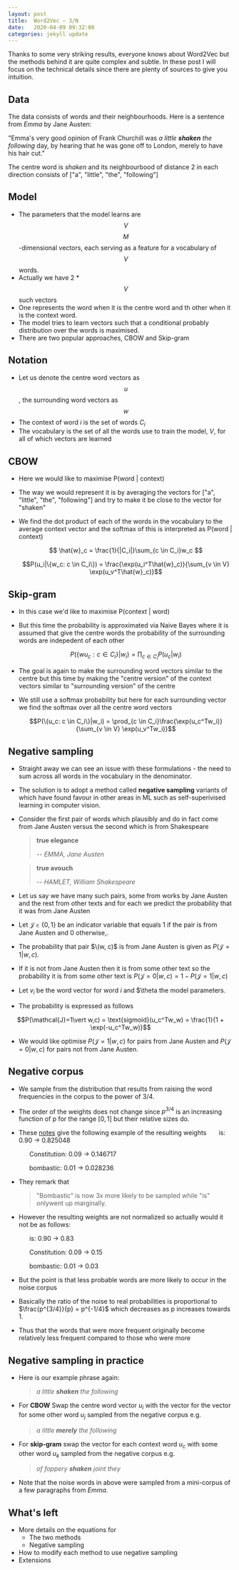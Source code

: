 ```yaml
---
layout: post
title:  Word2Vec — 3/N
date:   2020-04-09 09:32:00
categories: jekyll update
---
```


Thanks to some very striking results, everyone knows about Word2Vec but the methods behind it are quite complex and subtle. In these post I will focus on the technical details since there are plenty of sources to give you intuition. 


## Data
The data consists of words and their neighbourhoods. Here is a sentence from *Emma* by Jane Austen:

"Emma's very good opinion of Frank Churchill was *a little **shaken** the following* day, by hearing that he was gone off to London, merely to have his hair cut."

The centre word is *shaken* and its neighbourbood of distance 2 in each direction consists of ["a", "little", "the", "following"]

## Model
- The parameters that the model learns are $$V$$ $$M$$-dimensional vectors, each serving as a feature for a vocabulary of $$V$$ words.
- Actually we have 2 * $$V$$ such vectors
- One represents the word when it is the centre word and th other when it is the context word. 
- The model tries to learn vectors such that a conditional probably distribution over the words is maximised. 
- There are two popular approaches, CBOW and Skip-gram

## Notation
- Let us denote the centre word vectors as $$u$$, the surrounding word vectors as $$w$$
- The context of word $i$ is the set of words $C_i$
- The vocabulary is the set of all the words use to train the model, $V$, for all of which vectors are learned

## CBOW
- Here we would like to maximise P(word \| context)
- The way we would represent it is by averaging the vectors for ["a", "little", "the", "following"] and try to make it be close to the vector for "shaken"
- We find the dot product of each of the words in the vocabulary to the average context vector and the softmax of this is interpreted as P(word \| context)

    $$ \hat{w}_c = \frac{1}{|C_i|}\sum_{c \in C_i}w_c $$
    
    $$P(u_i|\{w_c: c \in C_i\}) = \frac{\exp(u_i^T\hat{w}_c)}{\sum_{v \in V} \exp(u_v^T\hat{w}_c)}$$

## Skip-gram
- In this case we'd like to maximise P(context \| word)
- But this time the probability is approximated via Naive Bayes where it is assumed that give the centre words the probability of the surrounding words are indepedent of each other

    $$P(\{wu_c: c \in C_i\}|w_i) = \prod_{c \in C_i} P(u_c | w_i)$$ 

- The goal is again to make the surrounding word vectors similar to the centre but this time by making the "centre version" of the context vectors similar to "surrounding version" of the centre
- We still use a softmax probability but here for each surrounding vector we find the softmax over all the centre word vectors

    $$P(\{u_c: c \in C_i\}|w_i) = \prod_{c \in C_i}\frac{\exp(u_c^Tw_i)}{\sum_{v \in V} \exp(u_v^Tw_i)}$$


## Negative sampling
- Straight away we can see an issue with these formulations - the need to sum across all words in the vocabulary in the denominator.
- The solution is to adopt a method called **negative sampling** variants of which have found favour in other areas in ML such as self-superivised learning in computer vision. 
- Consider the first pair of words which plausibly and do in fact come from Jane Austen versus the second which is  from Shakespeare

    > **true elegance** 
    >
    > -- <cite>EMMA, Jane Austen</cite>

    > **true avouch**
    >
    > -- <cite>HAMLET, William Shakespeare</cite>

- Let us say we have many such pairs, some from works by Jane Austen and the rest from other texts and for each we predict the probability that it was from Jane Austen
- Let $\mathcal{J} \in \{0, 1\}$ be an indicator variable that equals 1 if the pair is from Jane Austen and 0 otherwise,.
- The probability that pair $\(w, c)$ is from Jane Austen is given as $P(\mathcal{J}=1\vert w,c)$. 
- If it is not from Jane Austen then it is from some other text so the probability it is from some other text is  $P(\mathcal{J}=0\vert w,c) = 1 - P(\mathcal{J}=1\vert w,c)$
- Let $v_i$ be the word vector for word $i$ and $\theta the model parameters.
- The probability is expressed as follows

$$P(\mathcal{J}=1\vert w,c) = \text{sigmoid}(u_c^Tw_w) = \frac{1}{1 + \exp(-u_c^Tw_w)}$$

- We would like optimise $P(\mathcal{J}=1\vert w,c)$ for pairs from Jane Austen and $P(\mathcal{J}=0\vert w,c)$ for pairs not from Jane Austen.

## Negative corpus
- We sample from the distribution that results from raising the word frequencies in the corpus to the power of $3/4$.
- The order of the weights does not change since $p^{3/4}$ is an increasing function of p for the range $[0, 1]$ but their relative sizes do.  
- These [notes](http://web.stanford.edu/class/cs224n/readings/cs224n-2019-notes01-wordvecs1.pdf) give the following example of the resulting weights 
    &nbsp;&nbsp;&nbsp;&nbsp;&nbsp;&nbsp;is: 0.90 -> 0.825048

    &nbsp;&nbsp;&nbsp;&nbsp;&nbsp;&nbsp;Constitution: 0.09 -> 0.146717

    &nbsp;&nbsp;&nbsp;&nbsp;&nbsp;&nbsp;bombastic: 0.01 -> 0.028236

- They remark that 

    > "Bombastic" is now 3x more likely to be sampled while "is" onlywent up marginally.

- However the resulting weights are not normalized so actually would it not be as follows:

    &nbsp;&nbsp;&nbsp;&nbsp;&nbsp;&nbsp;is: 0.90 -> 0.83

    &nbsp;&nbsp;&nbsp;&nbsp;&nbsp;&nbsp;Constitution: 0.09 -> 0.15

    &nbsp;&nbsp;&nbsp;&nbsp;&nbsp;&nbsp;bombastic: 0.01 -> 0.03

- But the point is that less probable words are more likely to occur in the noise corpus
- Basically the ratio of the noise to real probabilities is proportional to $\frac{p^{3/4}}{p} = p^{-1/4}$ which decreases as p increases towards 1.
- Thus that the words that were more frequent originally become relatively less frequent compared to those who were more 

## Negative sampling in practice
- Here is our example phrase again:

    >  *a little **shaken** the following* 

- For **CBOW** Swap the centre word vector $u_i$ with the vector for the vector for some other word $u_j$ sampled from the negative corpus e.g.

    > *a little **merely** the following* 

- For **skip-gram** swap the vector for each context word $u_c$ with some other word $u_k$  sampled from the negative corpus e.g.

    > *of foppery **shaken** joint they* 

- Note that the noise words in above were sampled from a mini-corpus of a few paragraphs from *Emma*. 

## What's left
- More details on the equations for
    - The two methods
    - Negative sampling
- How to modify each method to use negative sampling
- Extensions